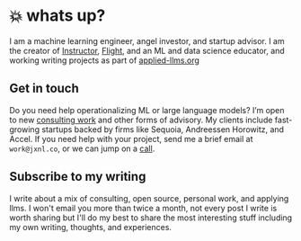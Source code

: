 # :boom: whats up?

I am a machine learning engineer, angel investor, and startup advisor. I am the creator of [Instructor](https://github.com/jxnl/instructor), [Flight](./writing/posts/recsys-frameworks.md), and an ML and data science educator, and working writing projects as part of [applied-llms.org](https://applied-llms.org/)

## Get in touch

Do you need help operationalizing ML or large language models? I’m open to new [consulting work](./services.md) and other forms of advisory. My clients include fast-growing startups backed by firms like Sequoia, Andreessen Horowitz, and Accel. If you need help with your project, send me a brief email at `work@jxnl.co`, or we can jump on a [call](https://cal.com/jasonliu/expert-call).

## Subscribe to my writing

I write about a mix of consulting, open source, personal work, and applying llms. I won't email you more than twice a month, not every post I write is worth sharing but I'll do my best to share the most interesting stuff including my own writing, thoughts, and experiences.

<script async data-uid="fe6b71773e" src="https://fivesixseven.ck.page/fe6b71773e/index.js"></script>

